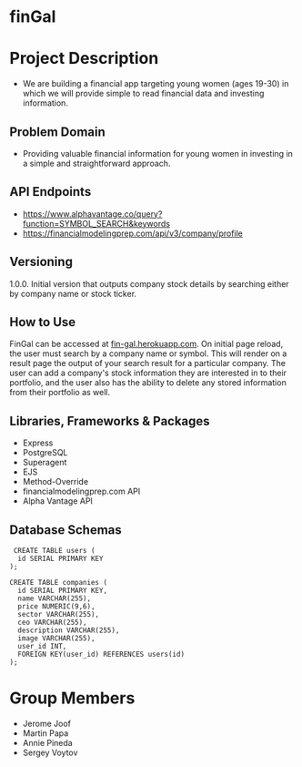 # finGal

# Project Description
- We are building a financial app targeting young women (ages 19-30) in which we will provide simple to read financial data and investing information. 

## Problem Domain
- Providing valuable financial information for young women in investing in a simple and straightforward approach.

## API Endpoints
- https://www.alphavantage.co/query?function=SYMBOL_SEARCH&keywords
- https://financialmodelingprep.com/api/v3/company/profile

## Versioning
1.0.0. Initial version that outputs company stock details by searching either by company name or stock ticker.

## How to Use
FinGal can be accessed at [fin-gal.herokuapp.com](https://fin-gal.herokuapp.com/). On initial page reload, the user must search by a company name or symbol. This will render on a result page the output of your search result for a particular company. The user can add a company's stock information they are interested in to their portfolio, and the user also has the ability to delete any stored information from their portfolio as well.


## Libraries, Frameworks & Packages
- Express
- PostgreSQL
- Superagent
- EJS
- Method-Override
- financialmodelingprep.com API
- Alpha Vantage API

## Database Schemas
```
 CREATE TABLE users (
  id SERIAL PRIMARY KEY
);

CREATE TABLE companies (
  id SERIAL PRIMARY KEY,
  name VARCHAR(255),
  price NUMERIC(9,6),
  sector VARCHAR(255),
  ceo VARCHAR(255),
  description VARCHAR(255),
  image VARCHAR(255),
  user_id INT,
  FOREIGN KEY(user_id) REFERENCES users(id)
);
```

# Group Members
- Jerome Joof
- Martin Papa
- Annie Pineda
- Sergey Voytov
